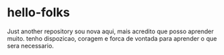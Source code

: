 # hello-folks
Just another repository
sou nova aqui, mais acredito que posso aprender muito.
tenho dispozicao, coragem e forca de vontada para aprender o que sera necessario.
